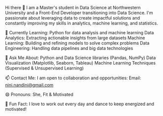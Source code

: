 Hi there 👋
I am a Master's student in Data Science at Northwestern University 
and a Front-End Developer transitioning into Data Science. 
I'm passionate about leveraging data to create impactful solutions and 
constantly improving my skills in analytics, machine learning, and statistics.

🌱 Currently Learning:
Python for data analysis and machine learning
Data Analytics: Extracting actionable insights from large datasets
Machine Learning: Building and refining models to solve complex problems
Data Engineering: Handling data pipelines and big data technologies

💬 Ask Me About:
Python and Data Science libraries (Pandas, NumPy)
Data Visualization (Matplotlib, Seaborn, Tableau)
Machine Learning Techniques (Supervised & Unsupervised Learning)

📫 Contact Me:
I am open to collaboration and opportunities:
Email: nini.nandini@gmail.com

😄 Pronouns:
She, Fit & Motivated

🥳 Fun Fact:
I love to work out every day and dance to keep energized and motivated!
